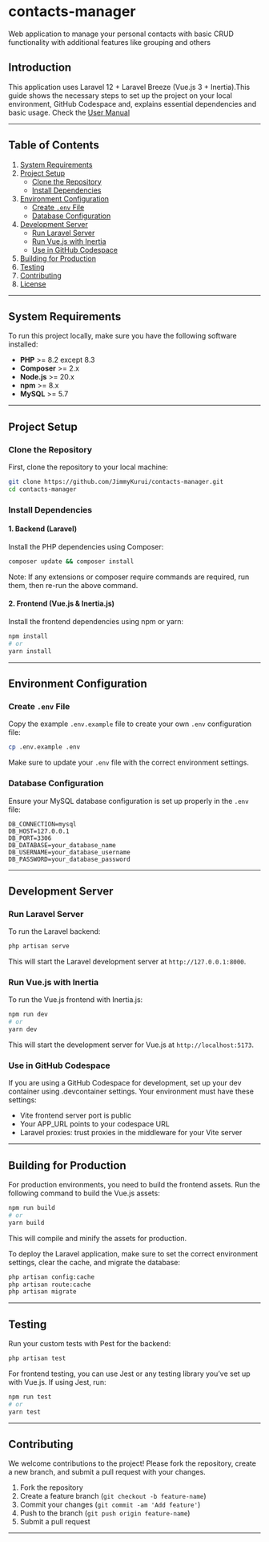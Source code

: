 # contacts-manager
Web application to manage your personal contacts with basic CRUD functionality with additional features like grouping and others


## Introduction

This application uses Laravel 12 + Laravel Breeze (Vue.js 3 + Inertia).This guide shows the necessary steps to set up the project on your local environment, GitHub Codespace and, explains essential dependencies and basic usage. Check the [User Manual](https://github.com/JimmyKurui/contacts-manager/docs/User_Manual_Contacts_Manager.pdf)

---

## Table of Contents

1. [System Requirements](#system-requirements)
2. [Project Setup](#project-setup)
   - [Clone the Repository](#clone-the-repository)
   - [Install Dependencies](#install-dependencies)
3. [Environment Configuration](#environment-configuration)
   - [Create `.env` File](#create-env-file)
   - [Database Configuration](#database-configuration)
4. [Development Server](#development-server)
   - [Run Laravel Server](#run-laravel-server)
   - [Run Vue.js with Inertia](#run-vuejs-with-inertia)
   - [Use in GitHub Codespace](#use-in-github-codespace)
5. [Building for Production](#building-for-production)
6. [Testing](#testing)
7. [Contributing](#contributing)
8. [License](#license)

---

## System Requirements

To run this project locally, make sure you have the following software installed:

- **PHP** >= 8.2 except 8.3
- **Composer** >= 2.x
- **Node.js** >= 20.x
- **npm** >= 8.x
- **MySQL** >= 5.7

---

## Project Setup

### Clone the Repository

First, clone the repository to your local machine:

```bash
git clone https://github.com/JimmyKurui/contacts-manager.git
cd contacts-manager
```

### Install Dependencies

#### 1. Backend (Laravel)

Install the PHP dependencies using Composer:

```bash
composer update && composer install
```

Note: If any extensions or composer require commands are required, run them, then re-run the above command. 

#### 2. Frontend (Vue.js & Inertia.js)

Install the frontend dependencies using npm or yarn:

```bash
npm install
# or
yarn install
```

---

## Environment Configuration

### Create `.env` File

Copy the example `.env.example` file to create your own `.env` configuration file:

```bash
cp .env.example .env
```

Make sure to update your `.env` file with the correct environment settings.

### Database Configuration

Ensure your MySQL database configuration is set up properly in the `.env` file:

```plaintext
DB_CONNECTION=mysql
DB_HOST=127.0.0.1
DB_PORT=3306
DB_DATABASE=your_database_name
DB_USERNAME=your_database_username
DB_PASSWORD=your_database_password
```

---

## Development Server

### Run Laravel Server

To run the Laravel backend:

```bash
php artisan serve
```

This will start the Laravel development server at `http://127.0.0.1:8000`.

### Run Vue.js with Inertia

To run the Vue.js frontend with Inertia.js:

```bash
npm run dev
# or
yarn dev
```

This will start the development server for Vue.js at `http://localhost:5173`.

### Use in GitHub Codespace

If you are using a GitHub Codespace for development, set up your dev container using .devcontainer settings. Your environment must have these settings:

- Vite frontend server port is public
- Your APP_URL points to your codespace URL
- Laravel proxies: trust proxies in the middleware for your Vite server


---

## Building for Production

For production environments, you need to build the frontend assets. Run the following command to build the Vue.js assets:

```bash
npm run build
# or
yarn build
```

This will compile and minify the assets for production.

To deploy the Laravel application, make sure to set the correct environment settings, clear the cache, and migrate the database:

```bash
php artisan config:cache
php artisan route:cache
php artisan migrate
```

---

## Testing

Run your custom tests with Pest for the backend:

```bash
php artisan test
```

For frontend testing, you can use Jest or any testing library you’ve set up with Vue.js. If using Jest, run:

```bash
npm run test
# or
yarn test
```

---

## Contributing

We welcome contributions to the project! Please fork the repository, create a new branch, and submit a pull request with your changes.

1. Fork the repository
2. Create a feature branch (`git checkout -b feature-name`)
3. Commit your changes (`git commit -am 'Add feature'`)
4. Push to the branch (`git push origin feature-name`)
5. Submit a pull request

--- 